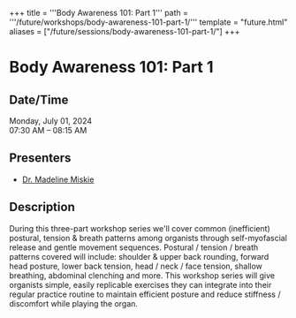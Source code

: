 +++
title = '''Body Awareness 101: Part 1'''
path = '''/future/workshops/body-awareness-101-part-1/'''
template = "future.html"
aliases = ["/future/sessions/body-awareness-101-part-1/"]
+++

<h1>Body Awareness 101: Part 1</h1>

<h2>Date/Time</h2>
<p>Monday, July 01, 2024<br>
07:30 AM – 08:15 AM</p>
<h2>Presenters</h2>
<ul>
<li><a href="/future/presenters/dr-madeline-miskie/">Dr. Madeline Miskie</a></li>
</ul>
<h2>Description</h2>

During this three-part workshop series we'll cover common (inefficient) postural, tension & breath patterns among organists through self-myofascial release and gentle movement sequences.   Postural / tension / breath patterns covered will include: shoulder & upper back rounding, forward head posture, lower back tension, head / neck / face tension, shallow breathing, abdominal clenching and more.  This workshop series will give organists simple, easily replicable exercises they can integrate into their regular practice routine to maintain efficient posture and reduce stiffness / discomfort while playing the organ.


